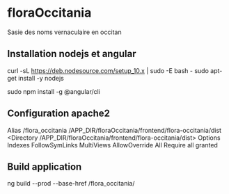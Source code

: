 # floraOccitania
Sasie des noms vernaculaire en occitan



## Installation nodejs et angular
curl -sL https://deb.nodesource.com/setup_10.x | sudo -E bash -
sudo apt-get install -y nodejs

sudo npm install -g @angular/cli

## Configuration apache2
Alias /flora_occitania /APP_DIR/floraOccitania/frontend/flora-occitania/dist
<Directory /APP_DIR/floraOccitania/frontend/flora-occitania/dist>
    Options Indexes FollowSymLinks MultiViews
    AllowOverride All
    Require all granted
</Directory>

## Build application
ng build --prod --base-href /flora_occitania/